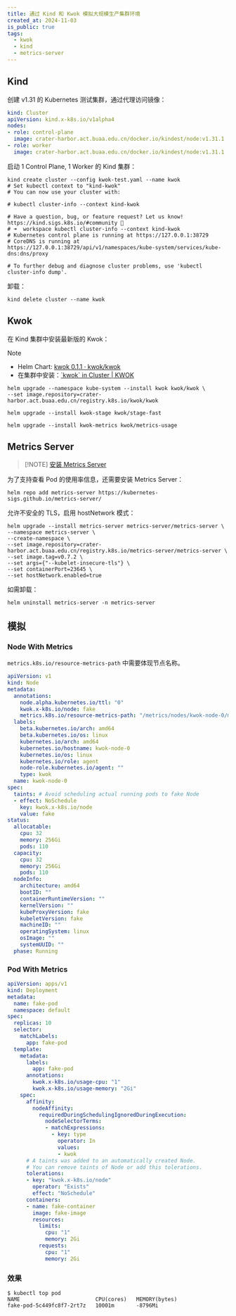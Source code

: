 ```yaml
---
title: 通过 Kind 和 Kwok 模拟大规模生产集群环境
created_at: 2024-11-03
is_public: true
tags:
  - kwok
  - kind
  - metrics-server
---
```


## Kind

创建 v1.31 的 Kubernetes 测试集群，通过代理访问镜像：

```yaml
kind: Cluster
apiVersion: kind.x-k8s.io/v1alpha4
nodes:
- role: control-plane
  image: crater-harbor.act.buaa.edu.cn/docker.io/kindest/node:v1.31.1
- role: worker
  image: crater-harbor.act.buaa.edu.cn/docker.io/kindest/node:v1.31.1
```

启动 1 Control Plane, 1 Worker 的 Kind 集群：

```shell
kind create cluster --config kwok-test.yaml --name kwok
# Set kubectl context to "kind-kwok"
# You can now use your cluster with:

# kubectl cluster-info --context kind-kwok

# Have a question, bug, or feature request? Let us know! https://kind.sigs.k8s.io/#community 🙂
# ➜  workspace kubectl cluster-info --context kind-kwok
# Kubernetes control plane is running at https://127.0.0.1:38729
# CoreDNS is running at https://127.0.0.1:38729/api/v1/namespaces/kube-system/services/kube-dns:dns/proxy

# To further debug and diagnose cluster problems, use 'kubectl cluster-info dump'.
```

卸载：

```shell
kind delete cluster --name kwok
```

## Kwok

在 Kind 集群中安装最新版的 Kwok：

> [!NOTE]
>
> - Helm Chart: [kwok 0.1.1 · kwok/kwok](https://artifacthub.io/packages/helm/kwok/kwok)
> - 在集群中安装：[\`kwok\` in Cluster | KWOK](https://kwok.sigs.k8s.io/docs/user/kwok-in-cluster/)

```shell
helm upgrade --namespace kube-system --install kwok kwok/kwok \
--set image.repository=crater-harbor.act.buaa.edu.cn/registry.k8s.io/kwok/kwok

helm upgrade --install kwok-stage kwok/stage-fast

helm upgrade --install kwok-metrics kwok/metrics-usage
```

## Metrics Server

> [!NOTE] [安装 Metrics Server](../Helm/%E5%AE%89%E8%A3%85%20Metrics%20Server.md)

为了支持查看 Pod 的使用率信息，还需要安装 Metrics Server：

```shell
helm repo add metrics-server https://kubernetes-sigs.github.io/metrics-server/
```

允许不安全的 TLS，启用 hostNetwork 模式：

```shell
helm upgrade --install metrics-server metrics-server/metrics-server \
--namespace metrics-server \
--create-namespace \
--set image.repository=crater-harbor.act.buaa.edu.cn/registry.k8s.io/metrics-server/metrics-server \
--set image.tag=v0.7.2 \
--set args={"--kubelet-insecure-tls"} \
--set containerPort=23645 \
--set hostNetwork.enabled=true
```

如需卸载：

```shell
helm uninstall metrics-server -n metrics-server
```

## 模拟

### Node With Metrics

`metrics.k8s.io/resource-metrics-path` 中需要体现节点名称。

```yaml
apiVersion: v1
kind: Node
metadata:
  annotations:
    node.alpha.kubernetes.io/ttl: "0"
    kwok.x-k8s.io/node: fake
    metrics.k8s.io/resource-metrics-path: "/metrics/nodes/kwok-node-0/metrics/resource"
  labels:
    beta.kubernetes.io/arch: amd64
    beta.kubernetes.io/os: linux
    kubernetes.io/arch: amd64
    kubernetes.io/hostname: kwok-node-0
    kubernetes.io/os: linux
    kubernetes.io/role: agent
    node-role.kubernetes.io/agent: ""
    type: kwok
  name: kwok-node-0
spec:
  taints: # Avoid scheduling actual running pods to fake Node
  - effect: NoSchedule
    key: kwok.x-k8s.io/node
    value: fake
status:
  allocatable:
    cpu: 32
    memory: 256Gi
    pods: 110
  capacity:
    cpu: 32
    memory: 256Gi
    pods: 110
  nodeInfo:
    architecture: amd64
    bootID: ""
    containerRuntimeVersion: ""
    kernelVersion: ""
    kubeProxyVersion: fake
    kubeletVersion: fake
    machineID: ""
    operatingSystem: linux
    osImage: ""
    systemUUID: ""
  phase: Running
```

### Pod With Metrics

```yaml
apiVersion: apps/v1
kind: Deployment
metadata:
  name: fake-pod
  namespace: default
spec:
  replicas: 10
  selector:
    matchLabels:
      app: fake-pod
  template:
    metadata:
      labels:
        app: fake-pod
      annotations:
        kwok.x-k8s.io/usage-cpu: "1"
        kwok.x-k8s.io/usage-memory: "2Gi"
    spec:
      affinity:
        nodeAffinity:
          requiredDuringSchedulingIgnoredDuringExecution:
            nodeSelectorTerms:
            - matchExpressions:
              - key: type
                operator: In
                values:
                - kwok
      # A taints was added to an automatically created Node.
      # You can remove taints of Node or add this tolerations.
      tolerations:
      - key: "kwok.x-k8s.io/node"
        operator: "Exists"
        effect: "NoSchedule"
      containers:
      - name: fake-container
        image: fake-image
        resources:
          limits:
            cpu: "1"
            memory: 2Gi
          requests:
            cpu: "1"
            memory: 2Gi
```

### 效果

```shell
$ kubectl top pod
NAME                        CPU(cores)   MEMORY(bytes)
fake-pod-5c449fc8f7-2rt7z   10001m       -8796Mi
```
